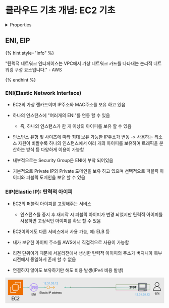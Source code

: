 # 클라우드 기초 개념: EC2 기초

<details>

<summary>Properties</summary>

:pencil:2024.08.30

:page_facing_up: [AWS 강의실](https://www.inflearn.com/course/%EC%89%BD%EA%B2%8C-%EC%84%A4%EB%AA%85%ED%95%98%EB%8A%94-aws-%EA%B8%B0%EC%B4%88/dashboard)

</details>

## ENI, EIP

{% hint style="info" %}

"탄력적 네트워크 인터페이스는 VPC에서 가상 네트워크 카드를 나타내는 논리적 네트워킹 구성 요소입니다." - AWS

{% endhint %}


### ENI(Elastic Network Interface)

- EC2의 가상 랜카드이며 IP주소와 MAC주소를 보유 하고 있음

- 하나의 인스턴스에 "여러개의 ENI"를 연동 할 수 있음
    - 즉, 하나의 인스턴스가 한 개 이상의 아이피를 보유 할 수 있음

- 인스턴스 유형 및 사이즈에 따라 최대 보유 가능한 IP주소가 변동 -> 사용하는 리소스 자원이 비쌀수록 하나의 인스턴스에서 여러 개의 아이피를 보유하여 트래픽을 분산하는 방식 등 다양하게 이용이 가능함

- 내부적으로는 Security Group은 ENI에 부착 되어있음

- 기본적으로 Private IP와 Private 도메인을 보유 하고 있으며 선택적으로 퍼블릭 아이피와 퍼블릭 도메인을 보유 할 수 있음


### EIP(Elastic IP): 탄력적 아이피

- EC2의 퍼블릭 아이피를 고정해주는 서비스
    - 인스턴스를 중지 후 재시작 시 퍼블릭 아이피가 변경 되었지만 탄력적 아이피를 사용하면 고정적인 아이피를 확보 할 수 있음

- EC2이외에도 다른 서비스에서 사용 가능, 예: ELB 등

- 내가 보유한 아이피 주소를 AWS에서 직접적으로 사용이 가능함

- 리전 단위이기 때문에 서울리전에서 생성한 탄력적 아이피의 주소가 버지니아 북부 리전에서 동일하게 존재 할 수 없음

- 연결하지 않아도 보유하기만 해도 비용 발생(IPv4 비용 발생)

![image](../../../.gitbook/assets/eip.png)
